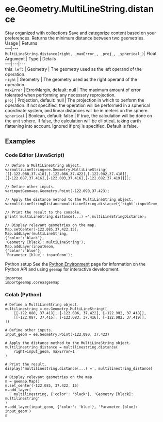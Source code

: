  
#  ee.Geometry.MultiLineString.distance
Stay organized with collections  Save and categorize content based on your preferences. 
Returns the minimum distance between two geometries. Usage | Returns  
---|---  
`MultiLineString.distance(right, _maxError_, _proj_, _spherical_)`|  Float  
Argument | Type | Details  
---|---|---  
this: `left` | Geometry | The geometry used as the left operand of the operation.  
`right` | Geometry | The geometry used as the right operand of the operation.  
`maxError` | ErrorMargin, default: null | The maximum amount of error tolerated when performing any necessary reprojection.  
`proj` | Projection, default: null | The projection in which to perform the operation. If not specified, the operation will be performed in a spherical coordinate system, and linear distances will be in meters on the sphere.  
`spherical` | Boolean, default: false | If true, the calculation will be done on the unit sphere. If false, the calculation will be elliptical, taking earth flattening into account. Ignored if proj is specified. Default is false.  
## Examples
### Code Editor (JavaScript)
```
// Define a MultiLineString object.
varmultiLineString=ee.Geometry.MultiLineString(
[[[-122.088,37.418],[-122.086,37.422],[-122.082,37.418]],
[[-122.087,37.416],[-122.083,37.416],[-122.082,37.419]]]);

// Define other inputs.
varinputGeom=ee.Geometry.Point(-122.090,37.423);

// Apply the distance method to the MultiLineString object.
varmultiLineStringDistance=multiLineString.distance({'right':inputGeom,'maxError':1});

// Print the result to the console.
print('multiLineString.distance(...) =',multiLineStringDistance);

// Display relevant geometries on the map.
Map.setCenter(-122.085,37.422,15);
Map.addLayer(multiLineString,
{'color':'black'},
'Geometry [black]: multiLineString');
Map.addLayer(inputGeom,
{'color':'blue'},
'Parameter [blue]: inputGeom');
```

Python setup
See the [ Python Environment](https://developers.google.com/earth-engine/guides/python_install) page for information on the Python API and using `geemap` for interactive development.
```
importee
importgeemap.coreasgeemap
```

### Colab (Python)
```
# Define a MultiLineString object.
multilinestring = ee.Geometry.MultiLineString([
    [[-122.088, 37.418], [-122.086, 37.422], [-122.082, 37.418]],
    [[-122.087, 37.416], [-122.083, 37.416], [-122.082, 37.419]],
])

# Define other inputs.
input_geom = ee.Geometry.Point(-122.090, 37.423)

# Apply the distance method to the MultiLineString object.
multilinestring_distance = multilinestring.distance(
    right=input_geom, maxError=1
)

# Print the result.
display('multilinestring.distance(...) =', multilinestring_distance)

# Display relevant geometries on the map.
m = geemap.Map()
m.set_center(-122.085, 37.422, 15)
m.add_layer(
    multilinestring, {'color': 'black'}, 'Geometry [black]: multilinestring'
)
m.add_layer(input_geom, {'color': 'blue'}, 'Parameter [blue]: input_geom')
m
```


